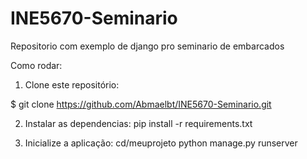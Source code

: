 # INE5670-Seminario
Repositorio com exemplo de django pro seminario de embarcados

Como rodar:

1. Clone este repositório:

$ git clone https://github.com/Abmaelbt/INE5670-Seminario.git

2. Instalar as dependencias:
pip install -r requirements.txt

3. Inicialize a aplicação:
cd/meuprojeto python manage.py runserver
